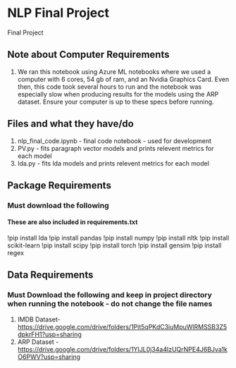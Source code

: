 # NLP Final Project
 Final Project


## Note about Computer Requirements
1. We ran this notebook using Azure ML notebooks where we used a computer with 6 cores, 54 gb of ram, and an Nvidia Graphics Card. Even then, this code took several hours to run and the notebook was especially slow when producing results for the models using the ARP dataset. Ensure your computer is up to these specs before running.

## Files and what they have/do
1. nlp_final_code.ipynb - final code notebook - used for development
2. PV.py - fits paragraph vector models and prints relevent metrics for each model
2. lda.py - fits lda models and prints relevent metrics for each model

## Package Requirements
### Must download the following
#### These are also included in requirements.txt


!pip install lda
!pip install pandas
!pip install numpy
!pip install nltk
!pip install scikit-learn
!pip install scipy
!pip install torch
!pip install gensim
!pip install regex

## Data Requirements
### Must Download the following and keep in project directory when running the notebook - do not change the file names
1. IMDB Dataset- https://drive.google.com/drive/folders/1Pit5qPKdC3iuMpuWlRMSSB3Z5dpkrFH1?usp=sharing
1. ARP Dataset - https://drive.google.com/drive/folders/1YlJL0j34a4IzUQrNPE4J6BJva1kO6PWV?usp=sharing
